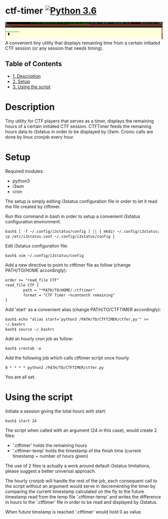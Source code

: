 # ctf-timer [![Python 3.6](https://img.shields.io/badge/python-3.6-blue.svg)](https://www.python.org/downloads/release/python-360/)
![example](https://github.com/kaftejiman/ctf-timer/blob/master/ctftimer.png?raw=true)
A convenient tiny utility that displays remaining time from a certain initiated CTF session (or any session that needs timing).
<div id="table-of-contents">
<h2>Table of Contents</h2>
<div id="text-table-of-contents">
<ul>
<li><a href="#sec-1">1. Description</a></li>
<li><a href="#sec-2">2. Setup</a></li>
<li><a href="#sec-3">3. Using the script</a></li>
</ul>
</div>
</div>

# Description<a id="sec-1" name="sec-1"></a>

Tiny utility for CTF players that serves as a timer, displays the remaining hours of a certain initiated CTF session.
CTFTimer feeds the remaining hours data to i3status in order to be displayed by i3wm.
Cronic calls are done by linux cronjob every hour.

# Setup<a id="sec-2" name="sec-2"></a>

Required modules:
-   python3
-   i3wm
-   cron

The setup is simply editing i3status configuration file in order to let it read the file created by ctftimer.

Run this command in bash in order to setup a convenient i3status configuration environment.
```
bash$ [ -f ~/.config/i3status/config ] || { mkdir ~/.config/i3status; cp /etc/i3status.conf ~/.config/i3status/config }
```

Edit i3status configuration file:
```
bash$ vim ~/.config/i3status/config
```

Add a new directive to point to ctftimer file as follow (change PATH/TO/HOME accordingly):
```
order += "read_file CTF"
read_file CTF {
        path = "*PATH/TO/HOME/.ctftimer"
        format = "CTF Timer ~%contenth remaining"
}
```

Add 'start' as a convenient alias (change PATH/TO/CTFTIMER accordingly):
```
bash$ echo "alias start='python3 /PATH/TO/CTFTIMER/ctfer.py'" >> ~/.bashrc
bash$ source ~/.bashrc
```

Add an hourly cron job as follow:
```
bash$ crontab -e
```

Add the following job which calls ctftimer script once hourly.
```
0 * * * * python3 /PATH/TO/CTFTIMER/ctfer.py
```

You are all set.

# Using the script<a id="sec-3" name="sec-3"></a>

Initiate a session giving the total hours with start:
```
bash$ start 24
```

The script when called with an argument (24 in this case), would create 2 files:
  * '.ctftimer' holds the remaining hours
  * '.ctftimer-temp' holds the timestamp of the finish time (current timestamp + number of hours given)

The use of 2 files is actually a work around default i3status limitations, please suggest a better universal approach.

The hourly cronjob will handle the rest of the job, each consequent call to the script without an argument would
serve in decrementing the timer by comparing the current timestamp calculated on the fly to the future timestamp read from the temp file '.ctftimer-temp' and writes the difference in hours
to the '.ctftimer' file in order to be read and displayed by i3status.

When future timstamp is reached '.ctftimer' would hold 0 as value.
